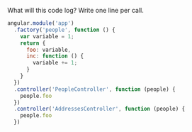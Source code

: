 What will this code log?  Write one line per call.

```js
angular.module('app')
  .factory('people', function () {
    var variable = 1;
    return {
      foo: variable,
      inc: function () {
        variable += 1;
      }
    }
  })
  .controller('PeopleController', function (people) {
    people.foo
  })
  .controller('AddressesController', function (people) {
    people.foo
  })
```
